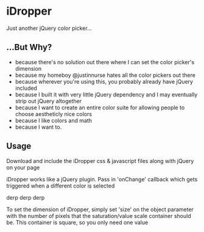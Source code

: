 iDropper
=============

Just another jQuery color picker...

...But Why?
-----------

* because there's no solution out there where I can set the color picker's dimension
* because my homeboy @justinnurse hates all the color pickers out there
* because wherever you're using this, you probably already have jQuery included
* because I built it with very little jQuery dependency and I may eventually strip out jQuery altogether
* because I want to create an entire color suite for allowing people to choose aestheticly nice colors
* because I like colors and math
* because I want to.


Usage
-----
Download and include the iDropper css & javascript files along with jQuery on your page
    <link rel="stylesheet" type="text/css" href="path_to_css/colorpicker.css">
    <script src="http://ajax.googleapis.com/ajax/libs/jquery/1.6.2/jquery.min.js"></script>
    <script src="path_to_js/colorpicker.js"></script>

iDropper works like a jQuery plugin. Pass in 'onChange' callback which gets triggered 
when a different color is selected
    <div id="idropper_test">derp derp derp</div>
    <script>
        $('#idropper_test').iDropper({
            onChange: function(hex) {
                alert(hex);
            }
        });
    </script>

To set the dimension of iDropper, simply set 'size' on the object parameter with the number
of pixels that the saturation/value scale container should be. This container is square, so 
you only need one value
    <script>
        $('#idropper_test').iDropper({
            size: 128
        });
    </script>
